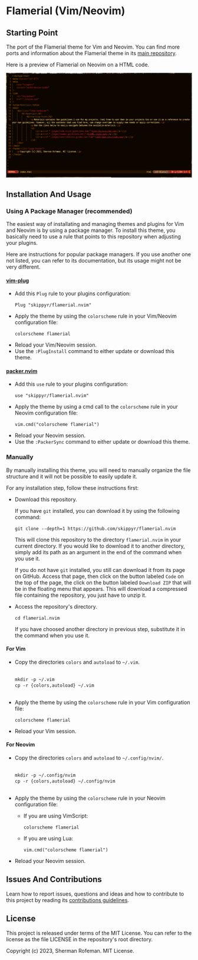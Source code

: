 <h1>Flamerial (Vim/Neovim)</h1>
	<h2>Starting Point</h2>
		<p>The port of the Flamerial theme for Vim and Neovim. You can find more ports and information about the Flamerial theme in its <a href="https://github.com/skippyr/flamerial">main repository</a>.</p>
		<p>Here is a preview of Flamerial on Neovim on a HTML code.</p>
		<img src="./images/preview.png"/>
	<h2>Installation And Usage</h2>
		<h3>Using A Package Manager (recommended)</h3>
			<p>The easiest way of installating and managing themes and plugins for Vim and Neovim is by using a package manager. To install this theme, you basically need to use a rule that points to this repository when adjusting your plugins.</p>
			<p>Here are instructions for popular package managers. If you use another one not listed, you can refer to its documentation, but its usage might not be very different.</p>
			<h4><a href="https://github.com/junegunn/vim-plug">vim-plug</a></h4>
				<ul>
					<li>Add this <code>Plug</code> rule to your plugins configuration:</li>
						<pre><code>Plug "skippyr/flamerial.nvim"</code></pre>
					<li>Apply the theme by using the <code>colorscheme</code> rule in your Vim/Neovim configuration file:</li>
						<pre><code>colorscheme flamerial</code></pre>
					<li>Reload your Vim/Neovim session.</li>
					<li>Use the <code>:PlugInstall</code> command to either update or download this theme.</li>
				</ul>
			<h4><a href="https://github.com/wbthomason/packer.nvim">packer.nvim</a></h4>
				<ul>
					<li>Add this <code>use</code> rule to your plugins configuration:</li>
						<pre><code>use "skippyr/flamerial.nvim"</code></pre>
					<li>Apply the theme by using a cmd call to the <code>colorscheme</code> rule in your Neovim configuration file:</li>
						<pre><code>vim.cmd("colorscheme flamerial")</code></pre>
					<li>Reload your Neovim session.</li>
					<li>Use the <code>:PackerSync</code> command to either update or download this theme.</li>
				</ul>
		<h3>Manually</h3>
			<p>By manually installing this theme, you will need to manually organize the file structure and it will not be possible to easily update it.</p>
			<p>For any installation step, follow these instructions first:</p>
			<ul>
				<li>Download this repository.</li>
				<p>If you have <code>git</code> installed, you can download it by using the following command:</p>
					<pre><code>git clone --depth=1 https://github.com/skippyr/flamerial.nvim</code></pre>
				<p>This will clone this repository to the directory <code>flamerial.nvim</code> in your current directory. If you would like to download it to another directory, simply add its path as an argument in the end of the command when you use it.</p>
				<p>If you do not have <code>git</code> installed, you still can download it from its page on GitHub. Access that page, then click on the button labeled <code>Code</code> on the top of the page, the click on the button labeled <code>Download ZIP</code> that will be in the floating menu that appears. This will download a compressed file containing the repository, you just have to unzip it.</p>
				<li>Access the repository's directory.</li>
					<pre><code>cd flamerial.nvim</code></pre>
					<p>If you have choosed another directory in previous step, substitute it in the command when you use it.</p>
			</ul>
			<h4>For Vim</h4>
				<ul>
					<li>Copy the directories <code>colors</code> and <code>autoload</code> to <code>~/.vim</code>.</li>
					<pre><code>
mkdir -p ~/.vim
cp -r {colors,autoload} ~/.vim
					</code></pre>
					<li>Apply the theme by using the <code>colorscheme</code> rule in your Vim configuration file:</li>
						<pre><code>colorscheme flamerial</code></pre>
					<li>Reload your Vim session.</li>
				</ul>
			<h4>For Neovim</h4>
				<ul>
					<li>Copy the directories <code>colors</code> and <code>autoload</code> to <code>~/.config/nvim/</code>.</li>
					<pre><code>
mkdir -p ~/.config/nvim
cp -r {colors,autoload} ~/.config/nvim
					</code></pre>
					<li>Apply the theme by using the <code>colorscheme</code> rule in your Neovim configuration file:</li>
						<ul>
							<li>If you are using VimScript:</li>
								<pre><code>colorscheme flamerial</code></pre>
							<li>If you are using Lua:</li>
								<pre><code>vim.cmd("colorscheme flamerial")</code></pre>
						</ul>
					<li>Reload your Neovim session.</li>
				</ul>
	<h2>Issues And Contributions</h2>
		<p>Learn how to report issues, questions and ideas and how to contribute to this project by reading its <a href="https://skippyr.github.io/materials/pages/contributions_guidelines.html">contributions guidelines</a>.</p>
	<h2>License</h2>
		<p>This project is released under terms of the MIT License. You can refer to the license as the file LICENSE in the repository's root directory.</p>
		<p>Copyright (c) 2023, Sherman Rofeman. MIT License.</p>


